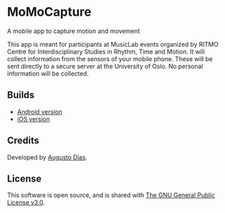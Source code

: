 # MoMoCapture
A mobile app to capture motion and movement

This app is meant for participants at MusicLab events organized by RITMO Centre for Interdisciplinary Studies in Rhythm, Time and Motion. It will collect information from the sensors of your mobile phone. These will be sent directly to a secure server at the University of Oslo. No personal information will be collected.

## Builds

* [Android version](https://play.google.com/store/apps/details?id=no.uio.mobileapps.musiclab&hl=en)
* [iOS version](https://apps.apple.com/us/app/musiclab/id1512077801)

## Credits

Developed by [Augusto Dias](https://github.com/gutosantos82/MoMoCapture).

## License

This software is open source, and is shared with [The GNU General Public License v3.0](https://www.gnu.org/licenses/gpl-3.0.html).
